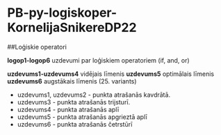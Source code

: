# PB-py-logiskoper-KornelijaSnikereDP22
##Loģiskie operatori

**logop1-logop6** uzdevumi par loģiskiem operatoriem (if, and, or)

**uzdevums1-uzdevums4** vidējais līmenis
**uzdevums5** optimālais līmenis
**uzdevums6** augstākais līmenis (25. variants)

- uzdevums1, uzdevums2 - punkta atrašanās kavdrātā. 
- uzdevums3 - punkta atrašanās trijsturī. 
- uzdevums4 - punkta atrašanās aplī
- uzdevums5 - punkta atrašanās apgrieztā aplī
- uzdevums6 - punkta atrašanās četrstūrī


